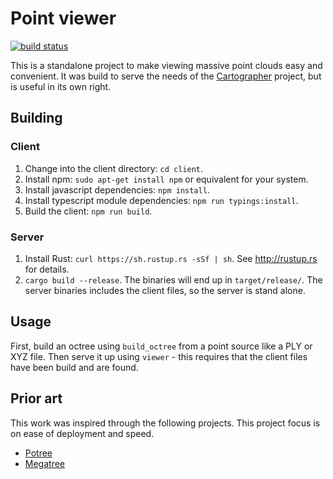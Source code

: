 # Point viewer

[![build status](https://travis-ci.org/googlecartographer/point_cloud_viewer.svg?branch=master)](https://travis-ci.org/googlecartographer/point_cloud_viewer)

This is a standalone project to make viewing massive point clouds easy and
convenient. It was build to serve the needs of the
[Cartographer](http://github.com/googlecartographer) project, but
is useful in its own right.

## Building


### Client

1. Change into the client directory: `cd client`.
2. Install npm: `sudo apt-get install npm` or equivalent for your system.
3. Install javascript dependencies: `npm install`.
4. Install typescript module dependencies: `npm run typings:install`.
5. Build the client: `npm run build`.

### Server

1. Install Rust: `curl https://sh.rustup.rs -sSf | sh`. See
   <http://rustup.rs> for details.
2. `cargo build --release`. The binaries will end up in `target/release/`. The
   server binaries includes the client files, so the server is stand alone.

## Usage

First, build an octree using `build_octree` from a point source like a PLY or
XYZ file. Then serve it up using `viewer` - this requires that the client files
have been build and are found.

## Prior art

This work was inspired through the following projects. This project focus is on
ease of deployment and speed.

- [Potree](http://potree.org)
- [Megatree](http://wiki.ros.org/megatree)
